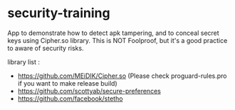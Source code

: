 # security-training

App to demonstrate how to detect apk tampering, and to conceal secret keys using Cipher.so library.
This is NOT Foolproof, but it's a good practice to aware of security risks.

library list : 
* https://github.com/MEiDIK/Cipher.so (Please check proguard-rules.pro if you want to make release build)
* https://github.com/scottyab/secure-preferences
* https://github.com/facebook/stetho
